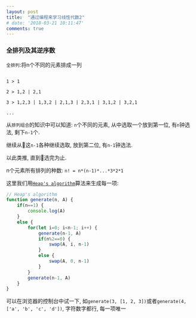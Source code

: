 ```yaml
---
layout: post
title:  "通过编程来学习线性代数2"
# date: '2018-03-21 10:11:47'
comments: true
---
```



### 全排列及其逆序数

`全排列`:将n个不同的元素排成一列

```

1 > 1

2 > 1,2 | 2,1

3 > 1,2,3 | 1,3,2 | 2,1,3 | 2,3,1 | 3,1,2 | 3,2,1

...

```

从`排列组合`的知识中可以知道: `n`个不同的元素, 从中选取一个放到第一位, 有`n`钟选法, 剩下`n-1`个.

继续从这`n-1`各种继续选取, 放到第二位, 有`n-1`钟选法.

以此类推, 直到选完为止.

n个元素所有排列的种数: `n! = n*(n-1)*...*3*2*1`


这里我们用[`Heap's algorithm`](https://en.wikipedia.org/wiki/Heap%27s_algorithm)算法来生成每一项:

```js
// Heap's algorithm
function generate(n, A) {
    if(n==1) {
        console.log(A)
    }
    else {
        for(let i=0; i<n-1; i++) {
            generate(n-1, A)
            if(n%2==0) {
                swap(A, i, n-1)
            }
            else {
                swap(A, 0, n-1)
            }
        }
        generate(n-1, A)
    }
}
```

可以在浏览器的控制台中试一下, 如`generate(3, [1, 2, 3])`或者``generate(4, ['a', 'b', 'c', 'd'])``, 字符数字都行, 每一项唯一
